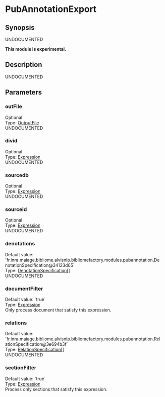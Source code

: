 <h1 class="module">PubAnnotationExport</h1>

## Synopsis

UNDOCUMENTED

**This module is experimental.**

## Description

UNDOCUMENTED

## Parameters

<h3 name="outFile" class="param">outFile</h3>

<div class="param-level param-level-optional">Optional
</div>
<div class="param-type">Type: <a href="../converter/fr.inra.maiage.bibliome.util.files.OutputFile" class="converter">OutputFile</a>
</div>
UNDOCUMENTED

<h3 name="divid" class="param">divid</h3>

<div class="param-level param-level-optional">Optional
</div>
<div class="param-type">Type: <a href="../converter/fr.inra.maiage.bibliome.alvisnlp.core.corpus.expressions.Expression" class="converter">Expression</a>
</div>
UNDOCUMENTED

<h3 name="sourcedb" class="param">sourcedb</h3>

<div class="param-level param-level-optional">Optional
</div>
<div class="param-type">Type: <a href="../converter/fr.inra.maiage.bibliome.alvisnlp.core.corpus.expressions.Expression" class="converter">Expression</a>
</div>
UNDOCUMENTED

<h3 name="sourceid" class="param">sourceid</h3>

<div class="param-level param-level-optional">Optional
</div>
<div class="param-type">Type: <a href="../converter/fr.inra.maiage.bibliome.alvisnlp.core.corpus.expressions.Expression" class="converter">Expression</a>
</div>
UNDOCUMENTED

<h3 name="denotations" class="param">denotations</h3>

<div class="param-level param-level-default-value">Default value: `fr.inra.maiage.bibliome.alvisnlp.bibliomefactory.modules.pubannotation.DenotationSpecification@34123d65`
</div>
<div class="param-type">Type: <a href="../converter/fr.inra.maiage.bibliome.alvisnlp.bibliomefactory.modules.pubannotation.DenotationSpecification%5B%5D" class="converter">DenotationSpecification[]</a>
</div>
UNDOCUMENTED

<h3 name="documentFilter" class="param">documentFilter</h3>

<div class="param-level param-level-default-value">Default value: `true`
</div>
<div class="param-type">Type: <a href="../converter/fr.inra.maiage.bibliome.alvisnlp.core.corpus.expressions.Expression" class="converter">Expression</a>
</div>
Only process document that satisfy this expression.

<h3 name="relations" class="param">relations</h3>

<div class="param-level param-level-default-value">Default value: `fr.inra.maiage.bibliome.alvisnlp.bibliomefactory.modules.pubannotation.RelationSpecification@3e694b3f`
</div>
<div class="param-type">Type: <a href="../converter/fr.inra.maiage.bibliome.alvisnlp.bibliomefactory.modules.pubannotation.RelationSpecification%5B%5D" class="converter">RelationSpecification[]</a>
</div>
UNDOCUMENTED

<h3 name="sectionFilter" class="param">sectionFilter</h3>

<div class="param-level param-level-default-value">Default value: `true`
</div>
<div class="param-type">Type: <a href="../converter/fr.inra.maiage.bibliome.alvisnlp.core.corpus.expressions.Expression" class="converter">Expression</a>
</div>
Process only sections that satisfy this expression.

